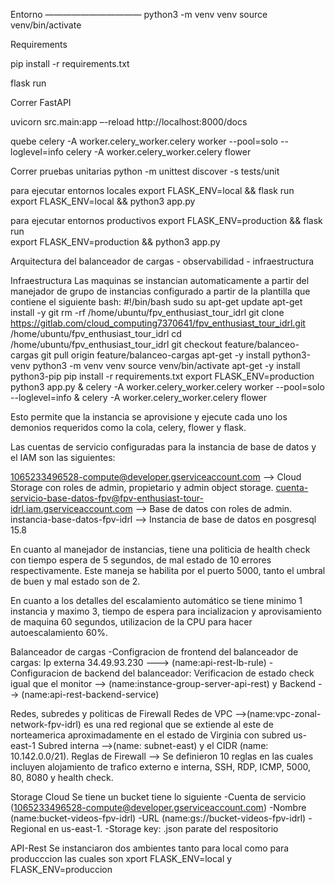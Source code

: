 
Entorno
———————————
python3 -m venv venv
source venv/bin/activate

Requirements

pip install -r requirements.txt 

flask run

Correr FastAPI

uvicorn src.main:app –-reload
http://localhost:8000/docs


quebe
celery -A worker.celery_worker.celery worker --pool=solo --loglevel=info
celery -A worker.celery_worker.celery flower

Correr pruebas unitarias
python -m unittest discover -s tests/unit

para  ejecutar entornos locales 
export FLASK_ENV=local && flask run  
export FLASK_ENV=local && python3 app.py

para  ejecutar entornos productivos 
export FLASK_ENV=production && flask run  
export FLASK_ENV=production && python3 app.py

Arquitectura del balanceador de cargas - observabilidad - infraestructura

Infraestructura
Las maquinas se instancian automaticamente a partir del manejador de grupo de instancias configurado a partir de la plantilla que contiene el siguiente bash: 
#!/bin/bash
sudo su
apt-get update
apt-get install -y git
rm -rf /home/ubuntu/fpv_enthusiast_tour_idrl
git clone https://gitlab.com/cloud_computing7370641/fpv_enthusiast_tour_idrl.git /home/ubuntu/fpv_enthusiast_tour_idrl
cd /home/ubuntu/fpv_enthusiast_tour_idrl
git checkout feature/balanceo-cargas
git pull origin feature/balanceo-cargas
apt-get -y install python3-venv	
python3 -m venv venv
source venv/bin/activate
apt-get -y install python3-pip
pip install -r requirements.txt
export FLASK_ENV=production
python3 app.py &
celery -A worker.celery_worker.celery worker --pool=solo --loglevel=info &
celery -A worker.celery_worker.celery flower

Esto permite que la instancia se aprovisione y ejecute cada uno los demonios requeridos como la cola, celery, flower y flask.

Las cuentas de servicio configuradas para la instancia de base de datos y el IAM son las siguientes: 

1065233496528-compute@developer.gserviceaccount.com --> Cloud Storage con roles de admin, propietario y admin object storage.
cuenta-servicio-base-datos-fpv@fpv-enthusiast-tour-idrl.iam.gserviceaccount.com --> Base de datos con roles de admin.
instancia-base-datos-fpv-idrl --> Instancia de base de datos en posgresql 15.8

En cuanto al manejador de instancias, tiene una politicia de health check con tiempo espera de 5 segundos, de mal estado de 10 errores respectivamente. Este maneja se habilita por el puerto 5000, tanto el umbral de buen y mal estado son de 2.

En cuanto a los detalles del escalamiento automático se tiene minimo 1 instancia y maximo 3, tiempo de espera para incializacion y aprovisamiento de maquina 60 segundos, utilizacion de la CPU para hacer autoescalamiento 60%.

Balanceador de cargas 
-Configracion de frontend del balanceador de cargas: Ip externa 34.49.93.230 ---> (name:api-rest-lb-rule) 
-Configuracion de backend del balanceador: Verificacion de estado check igual que el monitor --> (name:instance-group-server-api-rest) y Backend --> (name:api-rest-backend-service)

Redes, subredes y politicas de Firewall
Redes de VPC -->(name:vpc-zonal-network-fpv-idrl) es una red regional que se extiende al este de norteamerica aproximadamente en el estado de Virginia con subred us-east-1 
Subred interna -->(name: subnet-east) y el CIDR (name: 10.142.0.0/21).
Reglas de Firewall --> Se definieron 10 reglas en las cuales incluyen alojamiento de trafico externo e interna, SSH, RDP, ICMP, 5000, 80, 8080 y health check.

Storage Cloud
Se tiene un bucket tiene lo siguiente 
-Cuenta de servicio (1065233496528-compute@developer.gserviceaccount.com) 
-Nombre (name:bucket-videos-fpv-idrl)
-URL (name:gs://bucket-videos-fpv-idrl)
-Regional en us-east-1.
-Storage key: .json parate del respositorio

API-Rest
Se instanciaron dos ambientes tanto para local como para producccion las cuales son xport FLASK_ENV=local y FLASK_ENV=produccion




